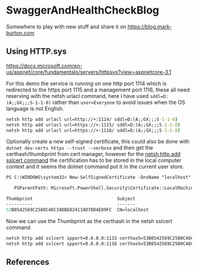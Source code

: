 # SwaggerAndHealthCheckBlog

Somewhere to play with new stuff and share it on https://blog.mark-burton.com

## Using HTTP.sys
https://docs.microsoft.com/en-us/aspnet/core/fundamentals/servers/httpsys?view=aspnetcore-3.1

For this demo the service is running on one http port 1114 which is redirected to the https port 1115 and a management port 1116,
these all need reserving with the netsh urlacl command, here i have used `sddl=D:(A;;GX;;;S-1-1-0)` rather than `user=Everyone` to avoid
issues when the OS language is not English.

``` cmd
netsh http add urlacl url=http://+:1114/ sddl=D:(A;;GX;;;S-1-1-0)
netsh http add urlacl url=https://+:1115/ sddl=D:(A;;GX;;;S-1-1-0)
netsh http add urlacl url=https://+:1116/ sddl=D:(A;;GX;;;S-1-1-0)
```

Optionally create a new self-signed certificate, this could also be done with `dotnet dev-certs https --trust --verbose`
and then get the certhash/thumbprint from cert manager, however for the [netsh http add sslcert command](https://docs.microsoft.com/en-us/windows/win32/http/add-sslcert) the certification has
to be stored in the local computer context and it seems the dotnet command put it in the current user store.

``` ps
PS C:\WINDOWS\system32> New-SelfSignedCertificate -DnsName "localhost" -CertStoreLocation "cert:\LocalMachine\My"       

   PSParentPath: Microsoft.PowerShell.Security\Certificate::LocalMachine\My

Thumbprint                                Subject
----------                                -------
53B0542569C2580C46C34DBE824114D78D4E09FC  CN=localhost
```

Now we can use the Thumbprint as the certhash in the netsh sslcert command

``` cmd
netsh http add sslcert ipport=0.0.0.0:1115 certhash=53B0542569C2580C46C34DBE824114D78D4E09FC appid={8C17E6D4-8534-40F6-B3D3-0296EC69099F}
netsh http add sslcert ipport=0.0.0.0:1116 certhash=53B0542569C2580C46C34DBE824114D78D4E09FC appid={8C17E6D4-8534-40F6-B3D3-0296EC69099F}
```

## References
[zhaytam]: https://blog.zhaytam.com/2020/04/30/health-checks-aspnetcore/
[KeePass.Extensions.Configuration]: https://github.com/adamfisher/KeePass.Extensions.Configuration
[Hanselman HealthChecks]: https://www.hanselman.com/blog/HowToSetUpASPNETCore22HealthChecksWithBeatPulsesAspNetCoreDiagnosticsHealthChecks.aspx
[Displaying ASP.NET Core health checks with Grafana and InfluxDB]: https://gunnarpeipman.com/aspnet-core-health-checks-grafana-influxdb/

